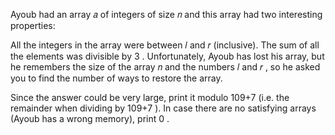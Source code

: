 Ayoub had an array 𝑎
 of integers of size 𝑛
 and this array had two interesting properties:

All the integers in the array were between 𝑙
 and 𝑟
 (inclusive).
The sum of all the elements was divisible by 3
.
Unfortunately, Ayoub has lost his array, but he remembers the size of the array 𝑛
 and the numbers 𝑙
 and 𝑟
, so he asked you to find the number of ways to restore the array.

Since the answer could be very large, print it modulo 109+7
 (i.e. the remainder when dividing by 109+7
). In case there are no satisfying arrays (Ayoub has a wrong memory), print 0
.